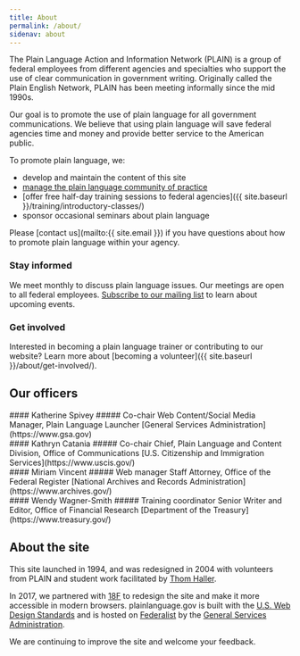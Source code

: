 ```yaml
---
title: About
permalink: /about/
sidenav: about
---
```


The Plain Language Action and Information Network (PLAIN) is a group of federal employees from different agencies and specialties who support the use of clear communication in government writing. Originally called the Plain English Network, PLAIN has been meeting informally since the mid 1990s.

Our goal is to promote the use of plain language for all government communications. We believe that using plain language will save federal agencies time and money and provide better service to the American public.

To promote plain language, we:

- develop and maintain the content of this site
- [manage the plain language community of practice](https://www.digitalgov.gov/communities/plain-language-community-of-practice/)
- [offer free half-day training sessions to federal agencies]({{ site.baseurl }}/training/introductory-classes/)
- sponsor occasional seminars about plain language

Please [contact us](mailto:{{ site.email }}) if you have questions about how to promote plain language within your agency.

### Stay informed

We meet monthly to discuss plain language issues. Our meetings are open to all federal employees. [Subscribe to our mailing list](https://www.digitalgov.gov/communities/plain-language-community-of-practice/) to learn about upcoming events.

### Get involved

Interested in becoming a plain language trainer or contributing to our website? Learn more about [becoming a volunteer]({{ site.baseurl }}/about/get-involved/).

## Our officers

<div class="about-grid">
<div class="usa-grid-full">
<div class="usa-width-one-half">
#### Katherine Spivey
##### Co-chair
Web Content/Social Media Manager, Plain Language Launcher  
[General Services Administration](https://www.gsa.gov)
</div>
<div class="usa-width-one-half">
#### Kathryn Catania
##### Co-chair
Chief, Plain Language and Content Division, Office of Communications  
[U.S. Citizenship and Immigration Services](https://www.uscis.gov/)
</div>
</div>
<div class="usa-grid-full">
<div class="usa-width-one-half">
#### Miriam Vincent
##### Web manager
Staff Attorney, Office of the Federal Register  
[National Archives and Records Administration](https://www.archives.gov/)
</div>
<div class="usa-width-one-half">
#### Wendy Wagner-Smith
##### Training coordinator
Senior Writer and Editor, Office of Financial Research  
[Department of the Treasury](https://www.treasury.gov/)
</div>
</div>
</div>

## About the site

This site launched in 1994, and was redesigned in 2004 with volunteers from PLAIN and student work facilitated by [Thom Haller](http://onlinelibrary.wiley.com/doi/10.1002/bult.2006.1720320411/epdf).

In 2017, we partnered with [18F](https://18f.gsa.gov/) to redesign the site and make it more accessible in modern browsers. plainlanguage.gov is built with the [U.S. Web Design Standards](https://standards.usa.gov/) and is hosted on [Federalist](https://federalist.18f.gov/) by the [General Services Administration](https://www.gsa.gov/portal/category/25729).

We are continuing to improve the site and welcome your feedback.
